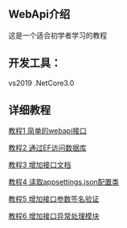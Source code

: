 ## WebApi介绍

这是一个适合初学者学习的教程

## 开发工具：
vs2019 
.NetCore3.0

## 详细教程

[教程1 简单的webapi接口](https://www.jianshu.com/p/364f1842cae5)

[教程2 通过EF访问数据库](https://www.jianshu.com/p/0f7141ba03f6)

[教程3 增加接口文档](https://www.jianshu.com/p/c765d29d1bb5)

[教程4 读取appsettings.json配置类](https://www.jianshu.com/p/5c28f2f0f9c1)

[教程5 增加接口参数签名验证](https://www.jianshu.com/p/8edf3ec9a4d3)

[教程6 增加接口异常处理模块](https://www.jianshu.com/p/2385c64835fc)
